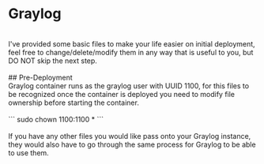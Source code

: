 # Graylog
<br>
I've provided some basic files to make your life easier on initial deployment, feel free to change/delete/modify them in any way that is useful to you, but DO NOT skip the next step.
<br><br>
## Pre-Deployment
<br>
Graylog container runs as the graylog user with UUID 1100, for this files to be recognized once the container is deployed you need to modify file ownership before starting the container.
<br><br>
```
sudo chown 1100:1100 *
```
<br><br>
If you have any other files you would like pass onto your Graylog instance, they would also have to go through the same process for Graylog to be able to use them.

